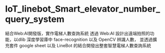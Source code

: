 # IoT_linebot_Smart_elevator_number_query_system
結合Web:AI開發版，實作電梯人數查詢系統
透過 Web:AI 設計出遠端拍照的功能，以dlib 深度學習庫中 face-recognition 以及 OpenCV 辨識人數，
並透過擴充套件 google sheet 以及 LineBot 的結合開發出整套智慧電梯人數查詢系統
